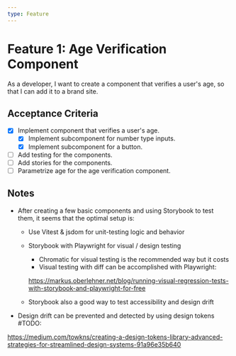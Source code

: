 ```yaml
---
type: Feature
---
```


# Feature 1: Age Verification Component

As a developer, I want to create a component that verifies a user's age, so that I can add it to a brand site.

## Acceptance Criteria

- [x] Implement component that verifies a user's age.
    - [x] Implement subcomponent for number type inputs.
    - [x] Implement subcomponent for a button.
- [ ] Add testing for the components.
- [ ] Add stories for the components.
- [ ] Parametrize age for the age verification component.

## Notes

- After creating a few basic components and using Storybook to test them, it seems that the optimal setup is:
    - Use Vitest & jsdom for unit-testing logic and behavior
    - Storybook with Playwright for visual / design testing
        
        - Chromatic for visual testing is the recommended way but it costs
        - Visual testing with diff can be accomplished with Playwright: 
        
        https://markus.oberlehner.net/blog/running-visual-regression-tests-with-storybook-and-playwright-for-free
    
    - Storybook also a good way to test accessibility and design drift
- Design drift can be prevented and detected by using design tokens #TODO:

https://medium.com/towkns/creating-a-design-tokens-library-advanced-strategies-for-streamlined-design-systems-91a96e35b640



